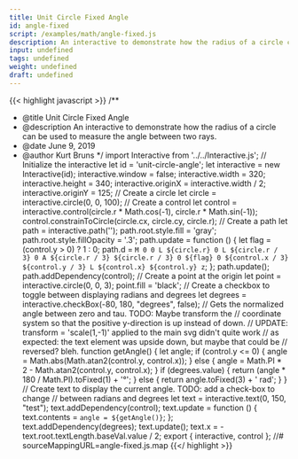 ```yaml
---
title: Unit Circle Fixed Angle
id: angle-fixed
script: /examples/math/angle-fixed.js
description: An interactive to demonstrate how the radius of a circle can be used to measure the angle between two rays.
input: undefined
tags: undefined
weight: undefined
draft: undefined
---
```


{{< highlight javascript >}}
/**
* @title Unit Circle Fixed Angle
* @description An interactive to demonstrate how the radius of a circle can be used to measure the angle between two rays.
* @date June 9, 2019
* @author Kurt Bruns
*/
import Interactive from '../../Interactive.js';
// Initialize the interactive
let id = 'unit-circle-angle';
let interactive = new Interactive(id);
interactive.window = false;
interactive.width = 320;
interactive.height = 340;
interactive.originX = interactive.width / 2;
interactive.originY = 125;
// Create a circle
let circle = interactive.circle(0, 0, 100);
// Create a control
let control = interactive.control(circle.r * Math.cos(-1), circle.r * Math.sin(-1));
control.constrainToCircle(circle.cx, circle.cy, circle.r);
// Create a path
let path = interactive.path('');
path.root.style.fill = 'gray';
path.root.style.fillOpacity = '.3';
path.update = function () {
    let flag = (control.y > 0) ? 1 : 0;
    path.d = `M 0 0
            L ${circle.r} 0
            L ${circle.r / 3} 0
            A ${circle.r / 3} ${circle.r / 3} 0 ${flag} 0 ${control.x / 3} ${control.y / 3}
            L ${control.x} ${control.y}
            z`;
};
path.update();
path.addDependency(control);
// Create a point at the origin
let point = interactive.circle(0, 0, 3);
point.fill = 'black';
// Create a checkbox to toggle between displaying radians and degrees
let degrees = interactive.checkBox(-80, 180, "degrees", false);
// Gets the normalized angle between zero and tau. TODO: Maybe transform the
// coordinate system so that the positive y-direction is up instead of down.
// UPDATE: transform = 'scale(1,-1)' applied to the main svg  didn't quite work
// as expected: the text element was upside down, but maybe that could be
// reversed? bleh.
function getAngle() {
    let angle;
    if (control.y <= 0) {
        angle = Math.abs(Math.atan2(control.y, control.x));
    }
    else {
        angle = Math.PI * 2 - Math.atan2(control.y, control.x);
    }
    if (degrees.value) {
        return (angle * 180 / Math.PI).toFixed(1) + '°';
    }
    else {
        return angle.toFixed(3) + ' rad';
    }
}
// Create text to display the current angle. TODO: add a check-box to change
// between radians and degrees
let text = interactive.text(0, 150, "test");
text.addDependency(control);
text.update = function () {
    text.contents = `angle = ${getAngle()}`;
};
text.addDependency(degrees);
text.update();
text.x = -text.root.textLength.baseVal.value / 2;
export { interactive, control };
//# sourceMappingURL=angle-fixed.js.map
{{</ highlight >}}

